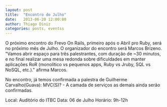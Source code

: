 ```yaml
---
layout: post
title:  "Encontro do Julho"
date:   2013-06-20 12:00:00
author: Thiago Diniz
categories: posts, eventss
---
```


O próximo encontro do Frevo On Rails, primeiro após o Abril pro Ruby, será no próximo mês de Julho. O organizador do encontro será Marcos Brizeno. "Vamos abrir espaço para três palestrantes, com duração de ~30 minutos, e no final realizar uma mesa redonda sobre dificuldades em manter aplicações RoR (monolítico vs pequenos apps, Ruby vs Jruby, SQL vs NoSQL, etc.)." afirma Marcos.

No encontro, já temos confirmada a palestra de Guilherme Carvalho(Guava): MVC(S)? - A camada de serviços as demais ainda serão confirmadas.

Local: Auditório do ITBC
Data: 06 de Julho
Horário: 9h-12h

[lista de discussão]: https://groups.google.com/forum/?fromgroups#!forum/frevo-on-rails

